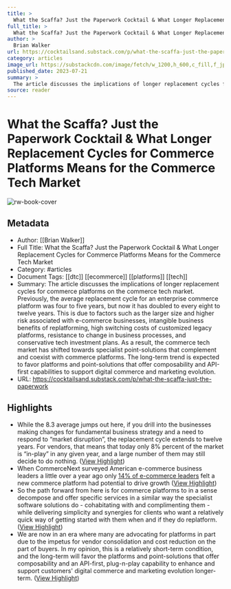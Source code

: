 ```yaml
---
title: >
  What the Scaffa? Just the Paperwork Cocktail & What Longer Replacement Cycles for Commerce Platforms Means for the Commerce Tech Market
full_title: >
  What the Scaffa? Just the Paperwork Cocktail & What Longer Replacement Cycles for Commerce Platforms Means for the Commerce Tech Market
author: >
  Brian Walker
url: https://cocktailsand.substack.com/p/what-the-scaffa-just-the-paperwork
category: articles
image_url: https://substackcdn.com/image/fetch/w_1200,h_600,c_fill,f_jpg,q_auto:good,fl_progressive:steep,g_auto/https%3A%2F%2Fsubstack-post-media.s3.amazonaws.com%2Fpublic%2Fimages%2F2162e2a3-40ac-4330-95f8-181438e28c18_2792x3581.jpeg
published_date: 2023-07-21
summary: >
  The article discusses the implications of longer replacement cycles for commerce platforms on the commerce tech market. Previously, the average replacement cycle for an enterprise commerce platform was four to five years, but now it has doubled to every eight to twelve years. This is due to factors such as the larger size and higher risk associated with e-commerce businesses, intangible business benefits of replatforming, high switching costs of customized legacy platforms, resistance to change in business processes, and conservative tech investment plans. As a result, the commerce tech market has shifted towards specialist point-solutions that complement and coexist with commerce platforms. The long-term trend is expected to favor platforms and point-solutions that offer composability and API-first capabilities to support digital commerce and marketing evolution.
source: reader
---
```

# What the Scaffa? Just the Paperwork Cocktail & What Longer Replacement Cycles for Commerce Platforms Means for the Commerce Tech Market

![rw-book-cover](https://substackcdn.com/image/fetch/w_1200,h_600,c_fill,f_jpg,q_auto:good,fl_progressive:steep,g_auto/https%3A%2F%2Fsubstack-post-media.s3.amazonaws.com%2Fpublic%2Fimages%2F2162e2a3-40ac-4330-95f8-181438e28c18_2792x3581.jpeg)

## Metadata
- Author: [[Brian Walker]]
- Full Title: What the Scaffa? Just the Paperwork Cocktail & What Longer Replacement Cycles for Commerce Platforms Means for the Commerce Tech Market
- Category: #articles
- Document Tags: [[dtc]] [[ecommerce]] [[platforms]] [[tech]] 
- Summary: The article discusses the implications of longer replacement cycles for commerce platforms on the commerce tech market. Previously, the average replacement cycle for an enterprise commerce platform was four to five years, but now it has doubled to every eight to twelve years. This is due to factors such as the larger size and higher risk associated with e-commerce businesses, intangible business benefits of replatforming, high switching costs of customized legacy platforms, resistance to change in business processes, and conservative tech investment plans. As a result, the commerce tech market has shifted towards specialist point-solutions that complement and coexist with commerce platforms. The long-term trend is expected to favor platforms and point-solutions that offer composability and API-first capabilities to support digital commerce and marketing evolution.
- URL: https://cocktailsand.substack.com/p/what-the-scaffa-just-the-paperwork

## Highlights
- While the 8.3 average jumps out here, if you drill into the businesses making changes for fundamental business strategy and a need to respond to “market disruption”, the replacement cycle extends to twelve years. For vendors, that means that today only 8% percent of the market is “in-play” in any given year, and a large number of them may still decide to do nothing. ([View Highlight](https://read.readwise.io/read/01hjr97xwvnsrsaas7carbabey))
- When CommerceNext surveyed American e-commerce business leaders a little over a year ago only [14% of e-commerce leaders](https://commercenext.com/2022-digital-trends-investment-priorities/) felt a new commerce platform had potential to drive growth ([View Highlight](https://read.readwise.io/read/01hjr9ad88q3akp64pd5w285ze))
- So the path forward from here is for commerce platforms to in a sense decompose and offer specific services in a similar way the specialist software solutions do - cohabitating with and complimenting them - while delivering simplicity and synergies for clients who want a relatively quick way of getting started with them when and if they do replatform. ([View Highlight](https://read.readwise.io/read/01hjr9enm0yt3nxkx0s95e4q8n))
- We are now in an era where many are advocating for platforms in part due to the impetus for vendor consolidation and cost reduction on the part of buyers. In my opinion, this is a relatively short-term condition, and the long-term will favor the platforms and point-solutions that offer composability and an API-first, plug-n-play capability to enhance and support customers' digital commerce and marketing evolution longer-term. ([View Highlight](https://read.readwise.io/read/01hjr9f9b7g7data867ejn4jwn))


